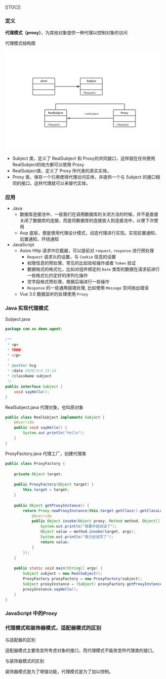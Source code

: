 [[TOC]]

### 定义

**代理模式（proxy）**，为其他对象提供一种代理以控制对象的访问



代理模式结构图

![image-20200301234515923](../.vuepress/public/image-20200301234515923.png)

- Subject 类，定义了 RealSubject 和 Proxy的共同接口，这样就在任何使用 RealSubject的地方都可以使用 Proxy
- RealSubject类，定义了 Proxy 所代表的真实实体。
- Proxy 类，保存一个引用使得代理访问实体，并提供一个与 Subject 的接口相同的接口，这样代理就可以来替代实体。



### 应用
- Java
    - 数据库连接池中，一般我们在调用数据库的关闭方法的时候，并不是直接关闭了数据库的连接，而是将数据库的连接放入到连接池中，以便下次使用
    - Aop 底层，便是使用代理设计模式，动态代理进行实现。实现前置通知，后置通知，环绕通知
- JavaScript
    - Axios Http 请求中拦截器，可以提前对 `request`, `response` 进行预处理
        - `Request` 请求头的设置，与 `Cookie` 信息的设置
        - 权限信息的预处理，常见的比如验权操作或者 `Token` 验证
        - 数据格式的格式化，比如对组件绑定的 `Date` 类型的数据在请求前进行一些格式化约定好的序列化操作
        - 空字段格式预处理，根据后端进行一些操作
        - `Response` 的一些通用报错处理, 比如使用 `Message` 空间抛出错误
    - Vue 3.0 数据监听的处理使用 `Proxy`

### Java 实现代理模式

Subject.java

```java
package com.xx.demo.agent;

/**
 * <p>
 * TODO:
 * </p>
 *
 * @author hcg
 * @date 2020/3/4 23:14
 * @className subject
 */
public interface Subject {
    void sayHello();
}

```

RealSubject.java 代理对象，也叫原对象
```java
public class RealSubject implements Subject {
    @Override
    public void sayHello() {
        System.out.println("hello");
    }
}
```

ProxyFactory.java 代理工厂，创建代理类
```java
public class ProxyFactory {

    private Object target;

    public ProxyFactory(Object target) {
        this.target = target;
    }

    public Object getProxyInstance() {
        return Proxy.newProxyInstance(this.target.getClass().getClassLoader(), target.getClass().getInterfaces(), new InvocationHandler() {
            @Override
            public Object invoke(Object proxy, Method method, Object[] args) throws Throwable {
                System.out.println("我要开始说话了");
                Object value = method.invoke(target, args);
                System.out.println("我已经说完了");
                return value;
            }
        });
    }

    public static void main(String[] args) {
        Subject subject = new RealSubject();
        ProxyFactory proxyFactory = new ProxyFactory(subject);
        Subject proxyInstance = (Subject) proxyFactory.getProxyInstance();
        proxyInstance.sayHello();
    }
}
```
### JavaScript 中的Proxy

### 代理模式和装饰器模式，适配器模式的区别

与适配器的区别

适配器模式主要改变所考虑对象的接口，而代理模式不能改变所代理类的接口。

与装饰器模式的区别

装饰器模式是为了增强功能，代理模式是为了加以控制。